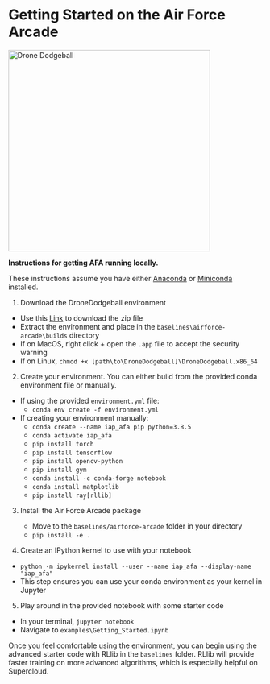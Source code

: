 # Getting Started on the Air Force Arcade

<img src="images/image5.gif" alt="Drone Dodgeball" style="width: 400px;"/>

__Instructions for getting AFA running locally.__

These instructions assume you have either [Anaconda](https://www.anaconda.com/products/individual) or [Miniconda](https://docs.conda.io/en/latest/miniconda.html) installed.

1. Download the DroneDodgeball environment
  - Use this [Link](https://drive.google.com/drive/folders/1bz4Gp4VG9BX7j7a00iutae1zNnNn4EWG?usp=sharing) to download the zip file
  - Extract the environment and place in the `baselines\airforce-arcade\builds` directory
  - If on MacOS, right click + open the `.app` file to accept the security warning
  - If on Linux, `chmod +x [path\to\DroneDodgeball]\DroneDodgeball.x86_64`


2. Create your environment. You can either build from the provided conda environment file or manually.
  - If using the provided `environment.yml` file:
    - `conda env create -f environment.yml`
  - If creating your environment manually:
    - `conda create --name iap_afa pip python=3.8.5`
    - `conda activate iap_afa`
    - `pip install torch`
    - `pip install tensorflow`
    - `pip install opencv-python`
    - `pip install gym`
    - `conda install -c conda-forge notebook`
    - `conda install matplotlib`
    - `pip install ray[rllib]`


3. Install the Air Force Arcade package
    - Move to the `baselines/airforce-arcade` folder in your directory
    - `pip install -e .`


4. Create an IPython kernel to use with your notebook
  - `python -m ipykernel install --user --name iap_afa --display-name "iap_afa"`
  - This step ensures you can use your conda environment as your kernel in Jupyter


5. Play around in the provided notebook with some starter code
  - In your terminal, `jupyter notebook`
  - Navigate to `examples\Getting_Started.ipynb`


Once you feel comfortable using the environment, you can begin using the advanced starter code with RLlib in the `baselines` folder.
RLlib will provide faster training on more advanced algorithms, which is especially helpful on Supercloud.
